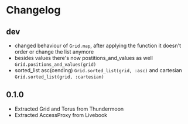 # Changelog

## dev

- changed behaviour of `Grid.map`, after applying the function it doesn't order or change the list anymore
- besides values there's now postitions_and_values as well `Grid.positions_and_values(grid)`
- sorted_list asc(cending) `Grid.sorted_list(grid, :asc)` and cartesian `Grid.sorted_list(grid, :cartesian)`

## 0.1.0

- Extracted Grid and Torus from Thundermoon
- Extracted AccessProxy from Livebook

